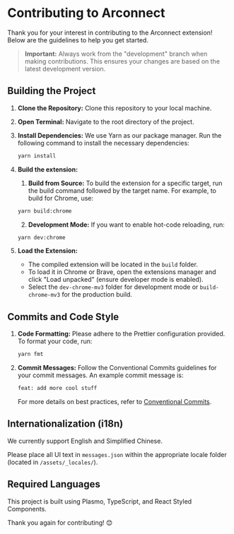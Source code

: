 # Contributing to Arconnect

Thank you for your interest in contributing to the Arconnect extension! Below are the guidelines to help you get started.

> **Important:** Always work from the "development" branch when making contributions. This ensures your changes are based on the latest development version.

## Building the Project

1. **Clone the Repository:** Clone this repository to your local machine.

2. **Open Terminal:** Navigate to the root directory of the project.

3. **Install Dependencies:** We use Yarn as our package manager. Run the following command to install the necessary dependencies:

   ```sh
   yarn install
   ```

4. **Build the extension:**

   1. **Build from Source:** To build the extension for a specific target, run the build command followed by the target name. For example, to build for Chrome, use:

   ```sh
   yarn build:chrome
   ```

   2. **Development Mode:** If you want to enable hot-code reloading, run:

   ```sh
   yarn dev:chrome
   ```

5. **Load the Extension:**
   - The compiled extension will be located in the `build` folder.
   - To load it in Chrome or Brave, open the extensions manager and click "Load unpacked" (ensure developer mode is enabled).
   - Select the `dev-chrome-mv3` folder for development mode or `build-chrome-mv3` for the production build.

## Commits and Code Style

1. **Code Formatting:** Please adhere to the Prettier configuration provided. To format your code, run:

   ```sh
   yarn fmt
   ```

2. **Commit Messages:** Follow the Conventional Commits guidelines for your commit messages. An example commit message is:

   ```sh
   feat: add more cool stuff
   ```

   For more details on best practices, refer to [Conventional Commits](https://www.conventionalcommits.org/en/v1.0.0/#summary).

## Internationalization (i18n)

We currently support English and Simplified Chinese.

Please place all UI text in `messages.json` within the appropriate locale folder (located in `/assets/_locales/`).

## Required Languages

This project is built using Plasmo, TypeScript, and React Styled Components.

Thank you again for contributing! 😊
